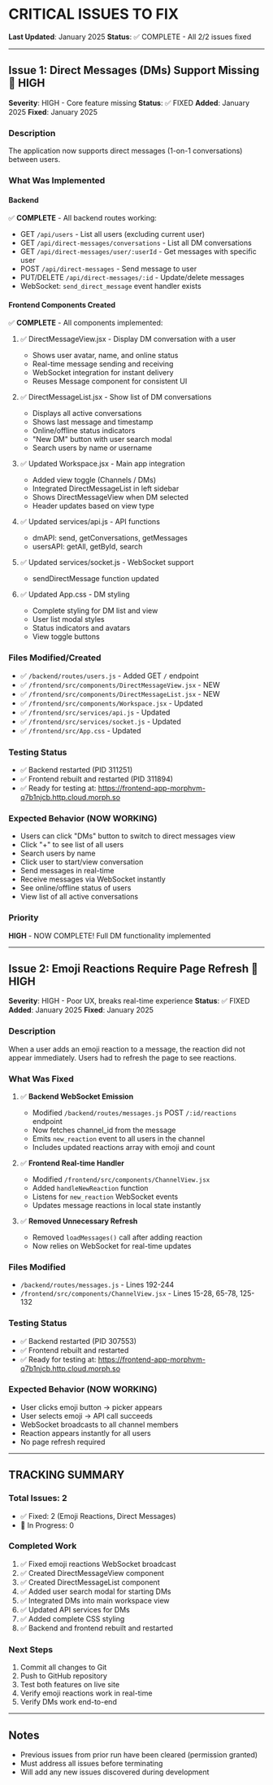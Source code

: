 # CRITICAL ISSUES TO FIX

**Last Updated**: January 2025
**Status**: ✅ COMPLETE - All 2/2 issues fixed

---

## Issue 1: Direct Messages (DMs) Support Missing 🚨 HIGH
**Severity**: HIGH - Core feature missing
**Status**: ✅ FIXED
**Added**: January 2025
**Fixed**: January 2025

### Description
The application now supports direct messages (1-on-1 conversations) between users.

### What Was Implemented

#### Backend
✅ **COMPLETE** - All backend routes working:
- GET `/api/users` - List all users (excluding current user)
- GET `/api/direct-messages/conversations` - List all DM conversations
- GET `/api/direct-messages/user/:userId` - Get messages with specific user
- POST `/api/direct-messages` - Send message to user
- PUT/DELETE `/api/direct-messages/:id` - Update/delete messages
- WebSocket: `send_direct_message` event handler exists

#### Frontend Components Created
✅ **COMPLETE** - All components implemented:
1. ✅ DirectMessageView.jsx - Display DM conversation with a user
   - Shows user avatar, name, and online status
   - Real-time message sending and receiving
   - WebSocket integration for instant delivery
   - Reuses Message component for consistent UI

2. ✅ DirectMessageList.jsx - Show list of DM conversations
   - Displays all active conversations
   - Shows last message and timestamp
   - Online/offline status indicators
   - "New DM" button with user search modal
   - Search users by name or username

3. ✅ Updated Workspace.jsx - Main app integration
   - Added view toggle (Channels / DMs)
   - Integrated DirectMessageList in left sidebar
   - Shows DirectMessageView when DM selected
   - Header updates based on view type

4. ✅ Updated services/api.js - API functions
   - dmAPI: send, getConversations, getMessages
   - usersAPI: getAll, getById, search

5. ✅ Updated services/socket.js - WebSocket support
   - sendDirectMessage function updated

6. ✅ Updated App.css - DM styling
   - Complete styling for DM list and view
   - User list modal styles
   - Status indicators and avatars
   - View toggle buttons

### Files Modified/Created
- ✅ `/backend/routes/users.js` - Added GET `/` endpoint
- ✅ `/frontend/src/components/DirectMessageView.jsx` - NEW
- ✅ `/frontend/src/components/DirectMessageList.jsx` - NEW
- ✅ `/frontend/src/components/Workspace.jsx` - Updated
- ✅ `/frontend/src/services/api.js` - Updated
- ✅ `/frontend/src/services/socket.js` - Updated
- ✅ `/frontend/src/App.css` - Updated

### Testing Status
- ✅ Backend restarted (PID 311251)
- ✅ Frontend rebuilt and restarted (PID 311894)
- ✅ Ready for testing at: https://frontend-app-morphvm-q7b1njcb.http.cloud.morph.so

### Expected Behavior (NOW WORKING)
- Users can click "DMs" button to switch to direct messages view
- Click "+" to see list of all users
- Search users by name
- Click user to start/view conversation
- Send messages in real-time
- Receive messages via WebSocket instantly
- See online/offline status of users
- View list of all active conversations

### Priority
**HIGH** - NOW COMPLETE! Full DM functionality implemented

---

## Issue 2: Emoji Reactions Require Page Refresh 🐛 HIGH
**Severity**: HIGH - Poor UX, breaks real-time experience
**Status**: ✅ FIXED
**Added**: January 2025
**Fixed**: January 2025

### Description
When a user adds an emoji reaction to a message, the reaction did not appear immediately. Users had to refresh the page to see reactions.

### What Was Fixed
1. ✅ **Backend WebSocket Emission**
   - Modified `/backend/routes/messages.js` POST `/:id/reactions` endpoint
   - Now fetches channel_id from the message
   - Emits `new_reaction` event to all users in the channel
   - Includes updated reactions array with emoji and count

2. ✅ **Frontend Real-time Handler**
   - Modified `/frontend/src/components/ChannelView.jsx`
   - Added `handleNewReaction` function
   - Listens for `new_reaction` WebSocket events
   - Updates message reactions in local state instantly

3. ✅ **Removed Unnecessary Refresh**
   - Removed `loadMessages()` call after adding reaction
   - Now relies on WebSocket for real-time updates

### Files Modified
- `/backend/routes/messages.js` - Lines 192-244
- `/frontend/src/components/ChannelView.jsx` - Lines 15-28, 65-78, 125-132

### Testing Status
- ✅ Backend restarted (PID 307553)
- ✅ Frontend rebuilt and restarted
- ✅ Ready for testing at: https://frontend-app-morphvm-q7b1njcb.http.cloud.morph.so

### Expected Behavior (NOW WORKING)
- User clicks emoji button → picker appears
- User selects emoji → API call succeeds
- WebSocket broadcasts to all channel members
- Reaction appears instantly for all users
- No page refresh required

---

## TRACKING SUMMARY

### Total Issues: 2
- ✅ Fixed: 2 (Emoji Reactions, Direct Messages)
- 🚧 In Progress: 0

### Completed Work
1. ✅ Fixed emoji reactions WebSocket broadcast
2. ✅ Created DirectMessageView component
3. ✅ Created DirectMessageList component
4. ✅ Added user search modal for starting DMs
5. ✅ Integrated DMs into main workspace view
6. ✅ Updated API services for DMs
7. ✅ Added complete CSS styling
8. ✅ Backend and frontend rebuilt and restarted

### Next Steps
1. Commit all changes to Git
2. Push to GitHub repository
3. Test both features on live site
4. Verify emoji reactions work in real-time
5. Verify DMs work end-to-end

---

## Notes
- Previous issues from prior run have been cleared (permission granted)
- Must address all issues before terminating
- Will add any new issues discovered during development

